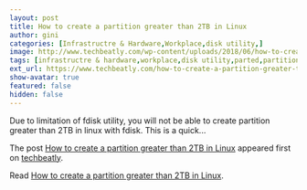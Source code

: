 ```yaml
---
layout: post
title: How to create a partition greater than 2TB in Linux
author: gini
categories: [Infrastructre & Hardware,Workplace,disk utility,]
image: http://www.techbeatly.com/wp-content/uploads/2018/06/how-to-create-a-partition-greater-than-2tb-in-linux.jpg
tags: [infrastructre & hardware,workplace,disk utility,parted,partition,rhel7,]
ext_url: https://www.techbeatly.com/how-to-create-a-partition-greater-than-2tb-in-linux/
show-avatar: true
featured: false
hidden: false
---
```


<p>Due to limitation of fdisk utility, you will not be able to create partition greater than 2TB in linux with fdisk. This is a quick&#46;&#46;&#46;</p>
<p>The post <a href="https://www.techbeatly.com/how-to-create-a-partition-greater-than-2tb-in-linux/">How to create a partition greater than 2TB in Linux</a> appeared first on <a href="https://www.techbeatly.com">techbeatly</a>.</p>

Read [How to create a partition greater than 2TB in Linux](https://www.techbeatly.com/how-to-create-a-partition-greater-than-2tb-in-linux/).